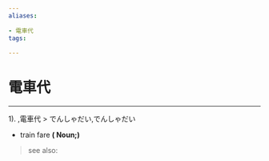 ```yaml
---
aliases:
    
- 電車代
tags:
    
---
```


# 電車代
---
1).
,電車代 > でんしゃだい,でんしゃだい

- train fare
**( Noun;)**
> see also: 
            